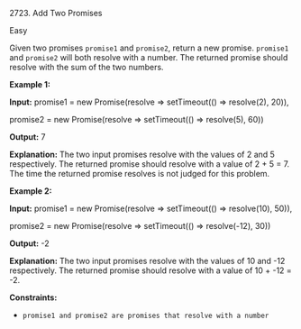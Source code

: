2723\. Add Two Promises

Easy

Given two promises `promise1` and `promise2`, return a new promise. `promise1` and `promise2` will both resolve with a number. The returned promise should resolve with the sum of the two numbers.

**Example 1:**

**Input:** promise1 = new Promise(resolve => setTimeout(() => resolve(2), 20)), 

promise2 = new Promise(resolve => setTimeout(() => resolve(5), 60))

**Output:** 7

**Explanation:** The two input promises resolve with the values of 2 and 5 respectively. The returned promise should resolve with a value of 2 + 5 = 7. The time the returned promise resolves is not judged for this problem.

**Example 2:**

**Input:** promise1 = new Promise(resolve => setTimeout(() => resolve(10), 50)), 

promise2 = new Promise(resolve => setTimeout(() => resolve(-12), 30))

**Output:** -2

**Explanation:** The two input promises resolve with the values of 10 and -12 respectively. The returned promise should resolve with a value of 10 + -12 = -2.

**Constraints:**

*   `promise1 and promise2 are promises that resolve with a number`